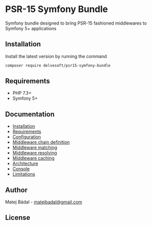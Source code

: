 # PSR-15 Symfony Bundle
Symfony bundle designed to bring PSR-15 fashioned middlewares to Symfony 5+ applications
## Installation
Install the latest version by running the command
```bash
composer require delvesoft/psr15-symfony-bundle
```
## Requirements
- PHP 7.3+
- Symfony 5+
## Documentation
- [Installation](docs/01-installation.md#installation)
- [Requirements](docs/01-installation.md#requirements)
- [Configuration](docs/02-configuration.md)
- [Middleware chain definition](docs/03-middlewares.md#chain-definition)
- [Middleware matching](docs/03-middlewares.md#matching)
- [Middleware resolving](docs/03-middlewares.md#resolving)
- [Middleware caching](docs/03-middlewares.md#caching)
- [Architecture](docs/04-architecture.md)
- [Console](docs/05-console.md)
- [Limitations](docs/06-limitations.md)
## Author
Matej Bádal - matejbadal@gmail.com
## License